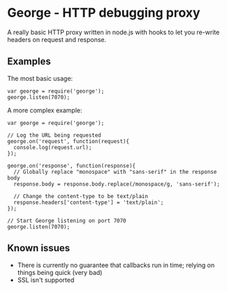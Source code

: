 # George - HTTP debugging proxy

A really basic HTTP proxy written in node.js with hooks to let you re-write headers on request and response.

## Examples

The most basic usage:

    var george = require('george');
    george.listen(7070);

A more complex example:

    var george = require('george');

    // Log the URL being requested
    george.on('request', function(request){
      console.log(request.url);
    });

    george.on('response', function(response){
      // Globally replace "monospace" with "sans-serif" in the response body
      response.body = response.body.replace(/monospace/g, 'sans-serif');

      // Change the content-type to be text/plain
      response.headers['content-type'] = 'text/plain';
    });

    // Start George listening on port 7070
    george.listen(7070);

## Known issues
* There is currently no guarantee that callbacks run in time; relying on things being quick (very bad)
* SSL isn't supported
